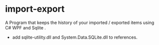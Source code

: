 # import-export
A Program that keeps the history of your imported / exported items using C# WPF and Sqlite .
- add sqlite-utility.dll and System.Data.SQLite.dll to references.

